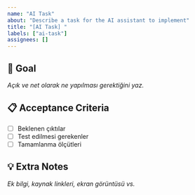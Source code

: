 ```yaml
---
name: "AI Task"
about: "Describe a task for the AI assistant to implement"
title: "[AI Task] "
labels: ["ai-task"]
assignees: []
---
```


## 🎯 Goal
_Açık ve net olarak ne yapılması gerektiğini yaz._

## 📋 Acceptance Criteria
- [ ] Beklenen çıktılar  
- [ ] Test edilmesi gerekenler  
- [ ] Tamamlanma ölçütleri  

## 💡 Extra Notes
_Ek bilgi, kaynak linkleri, ekran görüntüsü vs._
